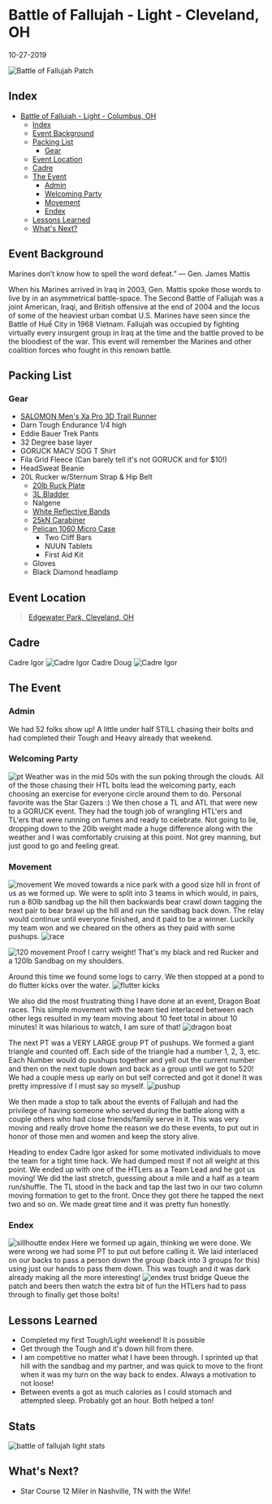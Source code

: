 # Battle of Fallujah - Light - Cleveland, OH
10-27-2019

![Battle of Fallujah Patch](f959a5_ff6172464c4343c8860d083e29abd80f~mv2.png "Battle of Fallujah Light Patch")
## Index
- [Battle of Fallujah - Light - Columbus, OH](#battle-of-fallujah---Light---cleveland-oh)
  - [Index](#index)
  - [Event Background](#event-background)
  - [Packing List](#packing-list)
    - [Gear](#gear)
  - [Event Location](#event-location)
  - [Cadre](#cadre)
  - [The Event](#the-event)
    - [Admin](#admin)
    - [Welcoming Party](#welcoming-party)
    - [Movement](#movement)
    - [Endex](#endex)
  - [Lessons Learned](#lessons-learned)
  - [What's Next?](#whats-next)

## Event Background
Marines don’t know how to spell the word defeat.” 
— Gen. James Mattis

When his Marines arrived in Iraq in 2003, Gen. Mattis spoke those words to live by in an asymmetrical battle-space. The Second Battle of Fallujah was a joint American, Iraqi, and British offensive at the end of 2004 and the locus of some of the heaviest urban combat U.S. Marines have seen since the Battle of Huế City in 1968 Vietnam. Fallujah was occupied by fighting virtually every insurgent group in Iraq at the time and the battle proved to be the bloodiest of the war. This event will remember the Marines and other coalition forces who fought in this renown battle.

## Packing List
### Gear
* [SALOMON Men's Xa Pro 3D Trail Runner](https://www.amazon.com/Salomon-Trail-Running-Shoes-black/dp/B01HD6SXWA/ref=pd_rhf_ee_s_rp_c_0_8?_encoding=UTF8&pd_rd_i=B01HD6SXWA&pd_rd_r=0b5cf26b-aea4-4b56-88ec-053ae5091a77&pd_rd_w=tnevL&pd_rd_wg=vvIJG&pf_rd_p=e7de3e41-8621-46b5-8090-e75951bb9b3e&pf_rd_r=BVGQXQYTCJVR1FEYFR5H&psc=1&refRID=BVGQXQYTCJVR1FEYFR5H)
* Darn Tough Endurance 1/4 high
* Eddie Bauer Trek Pants
* 32 Degree base layer
* GORUCK MACV SOG T Shirt
* Fila Grid Fleece (Can barely tell it's not GORUCK and for $10!)
* HeadSweat Beanie
* 20L Rucker w/Sternum Strap & Hip Belt
  * [20lb Ruck Plate](https://www.goruck.com/ruck-plates-for-rucker/)
  * [3L Bladder](https://www.amazon.com/gp/product/B016SSZD3G/ref=ppx_yo_dt_b_search_asin_title?ie=UTF8&psc=1)
  * Nalgene 
  * [White Reflective Bands](https://www.amazon.com/gp/product/B000KGATL4/ref=ppx_yo_dt_b_search_asin_title?ie=UTF8&psc=1)
  * [25kN Carabiner](https://www.amazon.com/gp/product/B073XS2KLJ/ref=ppx_yo_dt_b_search_asin_title?ie=UTF8&psc=1)
  * [Pelican 1060 Micro Case](https://www.amazon.com/gp/product/B0029Q7A1K/ref=ppx_yo_dt_b_asin_title_o00_s00?ie=UTF8&psc=1)
    * Two Cliff Bars
    * NUUN Tablets
    * First Aid Kit
  * Gloves
  * Black Diamond headlamp

## Event Location
>[Edgewater Park, Cleveland, OH](https://goo.gl/maps/DvUJMbUW7e8XV6Xn7)

## Cadre
Cadre Igor
![Cadre Igor](../../images/cadre/igor.jpg)
Cadre Doug
![Cadre Igor](../../images/cadre/doug.jpg)

## The Event

### Admin
We had 52 folks show up! A little under half STILL chasing their bolts and had completed their Tough and Heavy already that weekend.

### Welcoming Party
![pt](FB_IMG_1576181890619.jpg)
Weather was in the mid 50s with the sun poking through the clouds. All of the those chasing their HTL bolts lead the welcoming party, each choosing an exercise for everyone circle around them to do. Personal favorite was the Star Gazers :) We then chose a TL and ATL that were new to a GORUCK event. They had the tough job of wrangling HTL'ers and TL'ers that were running on fumes and ready to celebrate. Not going to lie, dropping down to the 20lb weight made a huge difference along with the weather and I was comfortably cruising at this point. Not grey manning, but just good to go and feeling great.

### Movement
![movement](FB_IMG_1576181896032.jpg)
We moved towards a nice park with a good size hill in front of us as we formed up. We were to split into 3 teams in which would, in pairs, run a 80lb sandbag up the hill then backwards bear crawl down tagging the next pair to bear brawl up the hill and run the sandbag back down. The relay would continue until everyone finished, and it paid to be a winner. Luckily my team won and we cheared on the others as they paid with some pushups.
![race](FB_IMG_1576181902131.jpg)

![120 movement](FB_IMG_1576181913443.jpg)
Proof I carry weight! That's my black and red Rucker and a 120lb Sandbag on my shoulders.

Around this time we found some logs to carry. We then stopped at a pond to do flutter kicks over the water. 
![flutter kicks](FB_IMG_1576181940562.jpg)

We also did the most frustrating thing I have done at an event, Dragon Boat races. This simple movement with the team tied interlaced between each other legs resulted in my team moving about 10 feet total in about 10 minutes! It was hilarious to watch, I am sure of that!
![dragon boat](FB_IMG_1576181929033.jpg)

The next PT was a VERY LARGE group PT of pushups. We formed a giant triangle and counted off. Each side of the triangle had a number 1, 2, 3, etc. Each Number would do pushups together and yell out the current number and then on the next tuple down and back as a group until we got to 520! We had a couple mess up early on but self corrected and got it done! It was pretty impressive if I must say so myself.
![pushup](FB_IMG_1576181950386.jpg)

We then made a stop to talk about the events of Fallujah and had the privilege of having someone who served during the battle along with a couple others who had close friends/family serve in it. This was very moving and really drove home the reason we do these events, to put out in honor of those men and women and keep the story alive.

Heading to endex Cadre Igor asked for some motivated individuals to move the team for a tight time hack. We had dumped most if not all weight at this point. We ended up with one of the HTLers as a Team Lead and he got us moving! We did the last stretch, guessing about a mile and a half as a team run/shuffle. The TL stood in the back and tap the last two in our two column moving formation to get to the front. Once they got there he tapped the next two and so on. We made great time and it was pretty fun honestly.

### Endex
![sillhoutte endex](FB_IMG_1576181997549.jpg)
Here we formed up again, thinking we were done. We were wrong we had some PT to put out before calling it. We laid interlaced on our backs to pass a person down the group (back into 3 groups for this) using just our hands to pass them down. This was tough and it was dark already making all the more interesting! 
![endex trust bridge](FB_IMG_1576181970999.jpg)
Queue the patch and beers then watch the extra bit of fun the HTLers had to pass through to finally get those bolts!


## Lessons Learned

* Completed my first Tough/Light weekend! It is possible
* Get through the Tough and it's down hill from there.
* I am competitive no matter what I have been through. I sprinted up that hill with the sandbag and my partner, and was quick to move to the front when it was my turn on the way back to endex. Always a motivation to not loose!
* Between events a got as much calories as I could stomach and attempted sleep. Probably got an hour. Both helped a ton!

## Stats
 ![battle of fallujah light stats](bofLightStats.png)
  
## What's Next?
* Star Course 12 Miler in Nashville, TN with the Wife!
